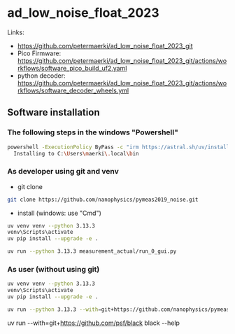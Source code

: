# ad_low_noise_float_2023

Links:
* https://github.com/petermaerki/ad_low_noise_float_2023_git
* Pico Firmware: https://github.com/petermaerki/ad_low_noise_float_2023_git/actions/workflows/software_pico_build_uf2.yaml
* python decoder: https://github.com/petermaerki/ad_low_noise_float_2023_git/actions/workflows/software_decoder_wheels.yml


## Software installation

### The following steps in the windows "Powershell"

```bash
powershell -ExecutionPolicy ByPass -c "irm https://astral.sh/uv/install.ps1 | iex"
  Installing to C:\Users\maerki\.local\bin
```

### As developer using git and venv

* git clone

```bash
git clone https://github.com/nanophysics/pymeas2019_noise.git
```

* install (windows: use "Cmd")

```bash
uv venv venv --python 3.13.3
venv\Scripts\activate
uv pip install --upgrade -e .
```

```bash
uv run --python 3.13.3 measurement_actual/run_0_gui.py
```

### As user (without using git)

```bash
uv venv venv --python 3.13.3
venv\Scripts\activate
uv pip install --upgrade -e .
```

```bash
uv run --python 3.13.3 --with=git+https://github.com/nanophysics/pymeas2019_noise.git -- python -m measurement_actual.run_0_gui
```

uv run --with=git+https://github.com/psf/black black --help